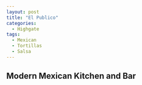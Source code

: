 ```yaml
---
layout: post
title: "El Publico"
categories:
  - Highgate
tags:
  - Mexican
  - Tortillas
  - Salsa
---
```


## Modern Mexican Kitchen and Bar